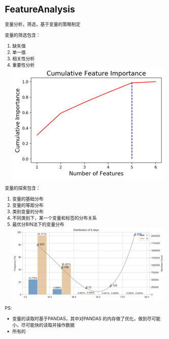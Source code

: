 # FeatureAnalysis

变量分析，筛选，基于变量的策略制定

变量的筛选包含：
1. 缺失值
2. 单一值
3. 相关性分析
4. 重要性分析
![IMPORTANCE](https://github.com/XiaolinZHONG/FeatureAnalysis/blob/master/%E4%B8%8B%E8%BD%BD%20(1).png)

变量的探索包含：
1. 变量的基础分布
2. 变量的等距分布
3. 类别变量的分布
4. 不同类别下，某一个变量和标签的分布关系
5. 最优分BIN法下的变量分布
![BI VAR](https://github.com/XiaolinZHONG/FeatureAnalysis/blob/master/%E4%B8%8B%E8%BD%BD.png)



PS:
+ 变量的读取时基于PANDAS，其中对PANDAS 的内存做了优化，做到尽可能小，尽可能快的读取并操作数据
+ 所有的
